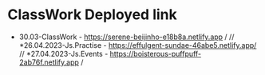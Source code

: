 # ClassWork Deployed link
* 30.03-ClassWork - https://serene-beijinho-e18b8a.netlify.app /
//
*26.04.2023-Js.Practise - https://effulgent-sundae-46abe5.netlify.app/
//
*27.04.2023-Js.Events - https://boisterous-puffpuff-2ab76f.netlify.app /
